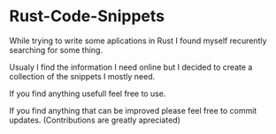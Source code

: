 # Rust-Code-Snippets

While trying to write some aplications in Rust I found myself recurently searching for some thing.

Usualy I find the information I need online but I decided to create a collection of the snippets I mostly need.

If you find anything usefull feel free to use.

If you find anything that can be improved please feel free to commit updates. (Contributions are greatly apreciated)
